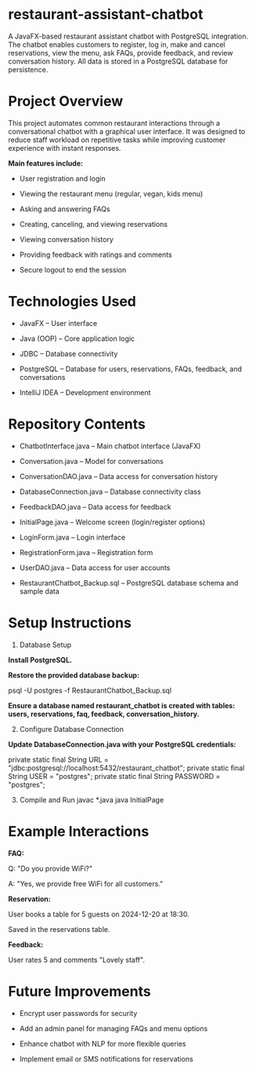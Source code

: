 # restaurant-assistant-chatbot
A JavaFX-based restaurant assistant chatbot with PostgreSQL integration.
The chatbot enables customers to register, log in, make and cancel reservations, view the menu, ask FAQs, provide feedback, and review conversation history. All data is stored in a PostgreSQL database for persistence.

# Project Overview

This project automates common restaurant interactions through a conversational chatbot with a graphical user interface.
It was designed to reduce staff workload on repetitive tasks while improving customer experience with instant responses.

**Main features include:**

* User registration and login

* Viewing the restaurant menu (regular, vegan, kids menu)

* Asking and answering FAQs

* Creating, canceling, and viewing reservations

* Viewing conversation history

* Providing feedback with ratings and comments

* Secure logout to end the session

# Technologies Used

* JavaFX – User interface

* Java (OOP) – Core application logic

* JDBC – Database connectivity

* PostgreSQL – Database for users, reservations, FAQs, feedback, and conversations

* IntelliJ IDEA – Development environment

# Repository Contents

* ChatbotInterface.java – Main chatbot interface (JavaFX)

* Conversation.java – Model for conversations

* ConversationDAO.java – Data access for conversation history

* DatabaseConnection.java – Database connectivity class

* FeedbackDAO.java – Data access for feedback

* InitialPage.java – Welcome screen (login/register options)

* LoginForm.java – Login interface

* RegistrationForm.java – Registration form

* UserDAO.java – Data access for user accounts

* RestaurantChatbot_Backup.sql – PostgreSQL database schema and sample data

# Setup Instructions
1. Database Setup

**Install PostgreSQL.**

**Restore the provided database backup:**

psql -U postgres -f RestaurantChatbot_Backup.sql


**Ensure a database named restaurant_chatbot is created with tables: users, reservations, faq, feedback, conversation_history.**

2. Configure Database Connection

**Update DatabaseConnection.java with your PostgreSQL credentials:**

private static final String URL = "jdbc:postgresql://localhost:5432/restaurant_chatbot";
private static final String USER = "postgres";
private static final String PASSWORD = "postgres";

3. Compile and Run
javac *.java
java InitialPage

# Example Interactions

**FAQ:**

Q: "Do you provide WiFi?"

A: "Yes, we provide free WiFi for all customers."

**Reservation:**

User books a table for 5 guests on 2024-12-20 at 18:30.

Saved in the reservations table.

**Feedback:**

User rates 5 and comments "Lovely staff".

# Future Improvements

* Encrypt user passwords for security

* Add an admin panel for managing FAQs and menu options

* Enhance chatbot with NLP for more flexible queries

* Implement email or SMS notifications for reservations